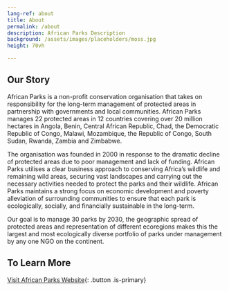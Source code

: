 ```yaml
---
lang-ref: about
title: About
permalink: /about
description: African Parks Description
background: /assets/images/placeholders/moss.jpg
height: 70vh

---
```


## Our Story

African Parks is a non-profit conservation organisation that takes on responsibility for the long-term management of protected areas in partnership with governments and local communities. African Parks manages 22 protected areas in 12 countries covering over 20 million hectares in Angola, Benin, Central African Republic, Chad, the Democratic Republic of Congo, Malawi, Mozambique, the Republic of Congo, South Sudan, Rwanda, Zambia and Zimbabwe.

The organisation was founded in 2000 in response to the dramatic decline of protected areas due to poor management and lack of funding. African Parks utilises a clear business approach to conserving Africa’s wildlife and remaining wild areas, securing vast landscapes and carrying out the necessary activities needed to protect the parks and their wildlife. African Parks maintains a strong focus on economic development and poverty alleviation of surrounding communities to ensure that each park is ecologically, socially, and financially sustainable in the long-term.

Our goal is to manage 30 parks by 2030, the geographic spread of protected areas and representation of different ecoregions makes this the largest and most ecologically diverse portfolio of parks under management by any one NGO on the continent.

##  To Learn More
[Visit African Parks Website](https://www.africanparks.org/){: .button .is-primary}
